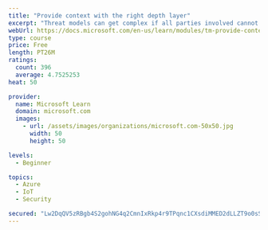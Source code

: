 ```yaml
---
title: "Provide context with the right depth layer"
excerpt: "Threat models can get complex if all parties involved cannot agree on a data-flow diagram depth layer that provides enough context to satisfy requirements"
webUrl: https://docs.microsoft.com/en-us/learn/modules/tm-provide-context-with-the-right-depth-layer/
type: course
price: Free
length: PT26M
ratings:
  count: 396
  average: 4.7525253
heat: 50

provider:
  name: Microsoft Learn
  domain: microsoft.com
  images:
    - url: /assets/images/organizations/microsoft.com-50x50.jpg
      width: 50
      height: 50

levels:
  - Beginner

topics:
  - Azure
  - IoT
  - Security

secured: "Lw2DqQV5zRBgb4S2gohNG4q2CmnIxRkp4r9TPqnc1CXsdiMMED2dLLZT9o0sSNlfTt5JXKjCs0gSCjQdDgdAohHFPkke83zr8G8OCnPK249aEZbN38YtqijIXrA4sNRpvv0IHqBrZu5qZGJhptonFyVwvOnEdFXBQQ9RHLzPXumvW/dL23097cjpcZjSJ5raCLYwx4oJFXHCIcJ66rAmYcXkRejyMgGVP5JCTC0M5rfAw9WkGf3WegWMR8aFkqidhxhrU4rLWB5tjpHRvyAvsVxGE0M6rT+0Rz9FEcjK9E6XSVAz7EpXD7dmpd2G9zG4VEmZecs49hLHfvlEXi+7bbItmZ+/CRcR8FKv03BY5ANqjxDybyO3YtmAYdDsa1NabxGLUmAKerayWWGgl1Qv1AVPADMoZIH6Vbnsha7mu/A=;VKBLSgSnq6Oy0HuLb6Vp+g=="
---
```


